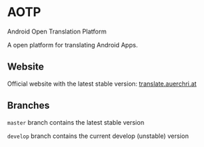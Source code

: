 # AOTP
Android Open Translation Platform

A open platform for translating Android Apps.

## Website
Official website with the latest stable version: [translate.auerchri.at][website_stable]

## Branches
`master` branch contains the latest stable version

`develop` branch contains the current develop (unstable) version

[//]: # (LINKS)
[website_stable]: http://translate.auerchri.at
